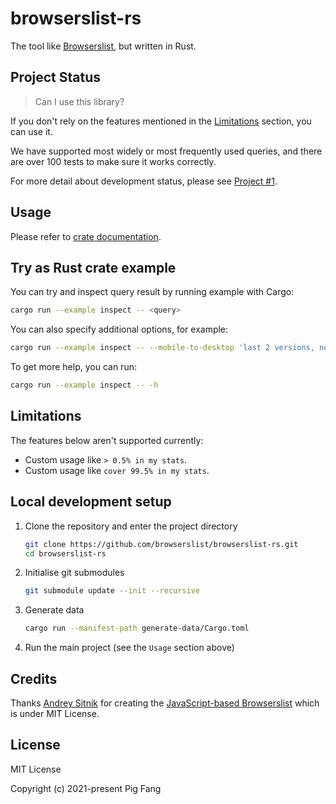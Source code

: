 # browserslist-rs

The tool like [Browserslist](https://github.com/browserslist/browserslist), but written in Rust.

## Project Status

> Can I use this library?

If you don't rely on the features mentioned in the [Limitations](#limitations) section,
you can use it.

We have supported most widely or most frequently used queries,
and there are over 100 tests to make sure it works correctly.

For more detail about development status, please see [Project #1](https://github.com/browserslist/browserslist-rs/projects/1).

## Usage

Please refer to [crate documentation](https://docs.rs/browserslist-rs/).

## Try as Rust crate example

You can try and inspect query result by running example with Cargo:

```sh
cargo run --example inspect -- <query>
```

You can also specify additional options, for example:

```sh
cargo run --example inspect -- --mobile-to-desktop 'last 2 versions, not dead'
```

To get more help, you can run:

```sh
cargo run --example inspect -- -h
```

## Limitations

The features below aren't supported currently:

-   Custom usage like `> 0.5% in my stats`.
-   Custom usage like `cover 99.5% in my stats`.

## Local development setup

1. Clone the repository and enter the project directory
   ```sh
   git clone https://github.com/browserslist/browserslist-rs.git
   cd browserslist-rs
   ```
2. Initialise git submodules
    ```sh
    git submodule update --init --recursive
    ```
3. Generate data
   ```sh
   cargo run --manifest-path generate-data/Cargo.toml
   ```
4. Run the main project (see the `Usage` section above)

## Credits

Thanks [Andrey Sitnik](https://github.com/ai) for creating the [JavaScript-based Browserslist](https://github.com/browserslist/browserslist) which is under MIT License.

## License

MIT License

Copyright (c) 2021-present Pig Fang

